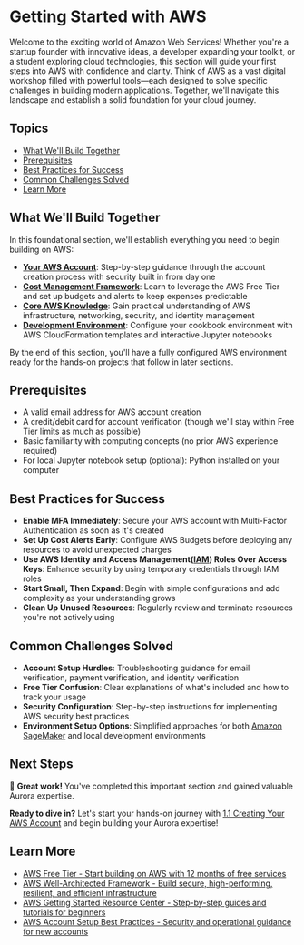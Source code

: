 # Getting Started with AWS

Welcome to the exciting world of Amazon Web Services! Whether you're a startup founder with innovative ideas, a developer expanding your toolkit, or a student exploring cloud technologies, this section will guide your first steps into AWS with confidence and clarity. Think of AWS as a vast digital workshop filled with powerful tools—each designed to solve specific challenges in building modern applications. Together, we'll navigate this landscape and establish a solid foundation for your cloud journey.

## Topics

- [What We'll Build Together](#what-well-build-together)
- [Prerequisites](#prerequisites)
- [Best Practices for Success](#best-practices-for-success)
- [Common Challenges Solved](#common-challenges-solved)
- [Learn More](#learn-more)

## What We'll Build Together

In this foundational section, we'll establish everything you need to begin building on AWS:

- **[Your AWS Account](./1.1_Creating_Your_AWS_Account/)**: Step-by-step guidance through the account creation process with security built in from day one
- **[Cost Management Framework](./1.2_Understanding_AWS_Free_Tier_and_Cost_Management/)**: Learn to leverage the AWS Free Tier and set up budgets and alerts to keep expenses predictable
- **[Core AWS Knowledge](./1.3_AWS_Fundamentals_A_Quick_Tour/)**: Gain practical understanding of AWS infrastructure, networking, security, and identity management
- **[Development Environment](1.4_Setting_up_Your_Cookbook_Environment/)**: Configure your cookbook environment with AWS CloudFormation templates and interactive Jupyter notebooks

By the end of this section, you'll have a fully configured AWS environment ready for the hands-on projects that follow in later sections.



## Prerequisites

- A valid email address for AWS account creation
- A credit/debit card for account verification (though we'll stay within Free Tier limits as much as possible)
- Basic familiarity with computing concepts (no prior AWS experience required)
- For local Jupyter notebook setup (optional): Python installed on your computer

## Best Practices for Success

- **Enable MFA Immediately**: Secure your AWS account with Multi-Factor Authentication as soon as it's created
- **Set Up Cost Alerts Early**: Configure AWS Budgets before deploying any resources to avoid unexpected charges
- **Use AWS Identity and Access Management([IAM](https://aws.amazon.com/iam/)) Roles Over Access Keys**: Enhance security by using temporary credentials through IAM roles
- **Start Small, Then Expand**: Begin with simple configurations and add complexity as your understanding grows
- **Clean Up Unused Resources**: Regularly review and terminate resources you're not actively using

## Common Challenges Solved

- **Account Setup Hurdles**: Troubleshooting guidance for email verification, payment verification, and identity verification
- **Free Tier Confusion**: Clear explanations of what's included and how to track your usage
- **Security Configuration**: Step-by-step instructions for implementing AWS security best practices
- **Environment Setup Options**: Simplified approaches for both [Amazon SageMaker](https://aws.amazon.com/sagemaker/) and local development environments

## Next Steps

🎉 **Great work!** You've completed this important section and gained valuable Aurora expertise.

**Ready to dive in?** Let's start your hands-on journey with [1.1 Creating Your AWS Account](./1.1_Creating_Your_AWS_Account) and begin building your Aurora expertise!

## Learn More

- [AWS Free Tier - Start building on AWS with 12 months of free services](https://aws.amazon.com/free/)
- [AWS Well-Architected Framework - Build secure, high-performing, resilient, and efficient infrastructure](https://aws.amazon.com/architecture/well-architected/)
- [AWS Getting Started Resource Center - Step-by-step guides and tutorials for beginners](https://aws.amazon.com/getting-started/)
- [AWS Account Setup Best Practices - Security and operational guidance for new accounts](https://docs.aws.amazon.com/accounts/latest/reference/best-practices.html)
